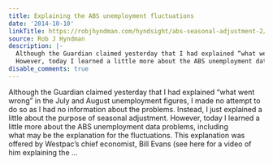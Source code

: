 ```yaml
---
title: Explaining the ABS unemployment fluctuations
date: '2014-10-10'
linkTitle: https://robjhyndman.com/hyndsight/abs-seasonal-adjustment-2/
source: Rob J Hyndman
description: |-
  Although the Guardian claimed yesterday that I had explained “what went wrong” in the July and August unemployment figures, I made no attempt to do so as I had no information about the problems. Instead, I just explained a little about the purpose of seasonal adjustment.
  However, today I learned a little more about the ABS unemployment data problems, including what may be the explanation for the fluctuations. This explanation was offered by Westpac’s chief economist, Bill Evans (see here for a video of him explaining the ...
disable_comments: true
---
```

Although the Guardian claimed yesterday that I had explained “what went wrong” in the July and August unemployment figures, I made no attempt to do so as I had no information about the problems. Instead, I just explained a little about the purpose of seasonal adjustment.
However, today I learned a little more about the ABS unemployment data problems, including what may be the explanation for the fluctuations. This explanation was offered by Westpac’s chief economist, Bill Evans (see here for a video of him explaining the ...
